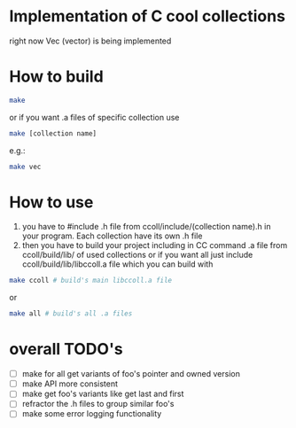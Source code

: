 # Implementation of C cool collections
right now Vec (vector) is being implemented
# How to build
```bash
make
```
or if you want .a files of specific collection use
```bash
make [collection name]
```
e.g.:
```bash
make vec 
```
# How to use
1. you have to #include .h file from ccoll/include/(collection name).h in your program. Each
collection have its own .h file
2. then you have to build your project including in CC command .a file from ccoll/build/lib/ of used collections or if you
want all just include ccoll/build/lib/libccoll.a file which you can build with 
```bash
make ccoll # build's main libccoll.a file
```
or
```bash
make all # build's all .a files
```
# overall TODO's
- [ ] make for all get variants of foo's pointer and owned version
- [ ] make API more consistent
- [ ] make get foo's variants like get last and first
- [ ] refractor the .h files to group similar foo's
- [ ] make some error logging functionality

